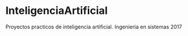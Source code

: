# InteligenciaArtificial
Proyectos practicos de inteligencia artificial. Ingenieria en sistemas 2017
